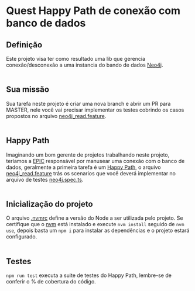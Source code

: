 # Quest Happy Path de conexão com banco de dados

## Definição

Este projeto visa ter como resultado uma lib que gerencia conexão/desconexão a uma instancia do bando de dados [Neo4j](https://neo4j.com).</br></br>

## Sua missão

Sua tarefa neste projeto é criar uma nova branch e abrir um PR para MASTER, nele você vai precisar implementar
os testes cobrindo os casos propostos no arquivo [neo4j_read.feature](./src/features/neo4j_read.feature).<br></br>

## Happy Path

Imaginando um bom gerente de projetos trabalhando neste projeto, teríamos a [EPIC](https://www.scrum.org/resources/blog/what-are-epics-and-features?gclid=CjwKCAiApvebBhAvEiwAe7mHSA7aWFP5hzdbhxVX5gPCO6OVHSLWhmXOq86kxC_OqjcRDQi9COIJjBoCfS4QAvD_BwE) responsável por manusear uma conexão com o banco de dados, geralmente a primeira tarefa é um [Happy Path](https://en.wikipedia.org/wiki/Happy_path), o arquivo [neo4j_read.feature](./src/features/neo4j_read.feature) trás os scenarios que você deverá implementar no arquivo de testes [neo4j.spec.ts](./src/lib/neo4j.spec.ts).<br></br>

## Inicialização do projeto

O arquivo [.nvmrc](./.nvmrc) define a versão do Node a ser utilizada pelo projeto. Se certifique que o [nvm](https://github.com/nvm-sh/nvm) está instalado e execute `nvm install` seguido de `nvm use`, depois basta um `npm i` para instalar as dependências e o projeto estará configurado.</br></br>

## Testes

`npm run test` executa a suite de testes do Happy Path, lembre-se de conferir o % de cobertura do código.
